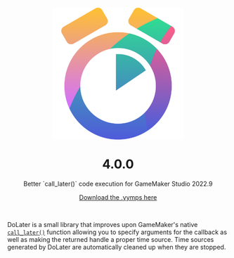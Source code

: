 <p align="center"><img src="https://raw.githubusercontent.com/JujuAdams/DoLater/master/LOGO.png" style="display:block; margin:auto; width:300px"></p>
<h1 align="center">4.0.0</h1>

<p align="center">Better `call_later()` code execution for GameMaker Studio 2022.9</p>

<p align="center"><a href="https://github.com/JujuAdams/DoLater/releases/tag/4.0.0">Download the .yymps here</a></p>

&nbsp;

DoLater is a small library that improves upon GameMaker's native [`call_later()`]() function allowing you to specify arguments for the callback as well as making the returned handle a proper time source. Time sources generated by DoLater are automatically cleaned up when they are stopped.